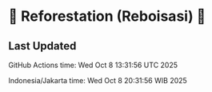 
# 🌳 Reforestation (Reboisasi) 🌲

## Last Updated

GitHub Actions time: Wed Oct  8 13:31:56 UTC 2025

Indonesia/Jakarta time: Wed Oct  8 20:31:56 WIB 2025
